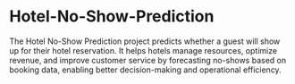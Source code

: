 # Hotel-No-Show-Prediction
The Hotel No-Show Prediction project predicts whether a guest will show up for their hotel reservation. It helps hotels manage resources, optimize revenue, and improve customer service by forecasting no-shows based on booking data, enabling better decision-making and operational efficiency.
